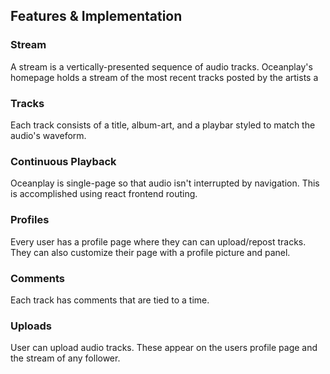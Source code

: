 
## Features & Implementation

### Stream
A stream is a vertically-presented sequence of audio tracks. Oceanplay's
homepage holds a stream of the most recent tracks posted by the artists a  

### Tracks
Each track consists of a title, album-art, and a playbar styled to match the
audio's waveform.

### Continuous Playback
Oceanplay is single-page so that audio isn't interrupted by navigation. This is
accomplished using react frontend routing.

### Profiles
Every user has a profile page where they can can upload/repost tracks. They can
also customize their page with a profile picture and panel.

### Comments
Each track has comments that are tied to a time.

### Uploads
User can upload audio tracks. These appear on the users profile page and the
stream of any follower.
